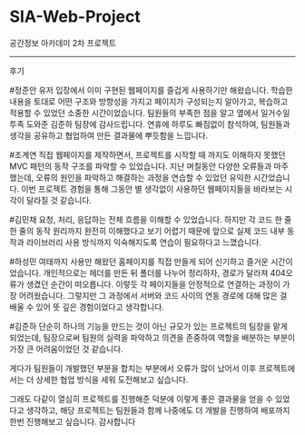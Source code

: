 # SIA-Web-Project
공간정보 아카데미 2차 프로젝트

-------
후기

#정준안
유저 입장에서 이미 구현된 웹페이지를 즐겁게 사용하기만 해왔습니다. 
학습한 내용을 토대로 어떤 구조와 방향성을 가지고 페이지가 구성되는지 알아가고, 복습하고 적용할 수 있었던 소중한 시간이었습니다. 
팀원들의 부족한 점을 알고 옆에서 일거수일투족 도와준 김준하 팀장에 감사드립니다. 
연휴에 하루도 빠짐없이 참석하여, 팀원들과 생각을 공유하고 협업하여 만든 결과물에 뿌듯함을 느낍니다. 

#조계연
직접 웹페이지를 제작하면서, 프로젝트를 시작할 때 까지도 이해하지 못했던  MVC 패턴의 동작 구조를 파악할 수 있었습니다. 
지난 며칠동안 다양한 오류들과 마주했는데, 오류의 원인을 파악하고 해결하는 과정을 연습할 수 있었던 유익한 시간었습니다.
이번 프로젝트 경험을 통해 그동안 별 생각없이 사용하던 웹페이지들을 바라보는 시각이 달라질 것 같습니다.

#김민채
요청, 처리, 응답하는 전체 흐름을 이해할 수 있었습니다. 
하지만 각 코드 한 줄 한 줄의 동작 원리까지 완전히 이해했다고 보기 어렵기 때문에 앞으로 실제 코드 내부 동작과 라이브러리 사용 방식까지 익숙해지도록 연습이 필요하다고 느꼈습니다.

#하성민
여태까지 사용만 해왔던 홈페이지를 직접 만들게 되어 신기하고 즐거운 시간이었습니다. 
개인적으로는 헤더를 만든 뒤 폴더를 나누어 정리하자, 경로가 달라져 404오류가 생겼던 순간이 떠오릅니다. 
이렇듯 각 페이지들을 안정적으로 연결하는 과정이 가장 어려웠습니다. 
그렇지만 그 과정에서 서버와 코드 사이의 연동 경로에 대해 많은 걸 배울 수 있어 뜻 깊은 경험이었다고 생각합니다.

#김준하
단순히 하나의 기능을 만드는 것이 아닌 규모가 있는 프로젝트의 팀장을 맡게 되었는데, 
팀장으로써 팀원의 실력을 파악하고 의견을 존중하여 역할을 배분하는 부분이 가장 큰 어려움이었던 것 같습니다. 

게다가 팀원들이 개발했던 부분을 합치는 부분에서 오류가 많이 났어서 
이후 프로젝트에서는 더 상세한 협업 방식을 세워 도전해보고 싶습니다. 

그래도 다같이 열심히 프로젝트를 진행해준 덕분에 이렇게 좋은 결과물을 얻을 수 있었다고 생각하고, 
해당 프로젝트는 팀원들과 함께 나중에도 더 개발을 진행하여 배포까지 한번 진행해보고 싶습니다. 
감사합니다
